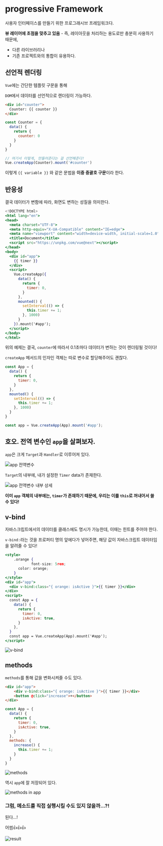 # progressive Framework

사용자 인터페이스를 만들기 위한 프로그래시브 프레임워크다.

**뷰 레이어에 초점을 맞추고 있음** -
즉, 레이아웃을 처리하는 용도로만 충분히 사용하기  때문에, 

- 다른 라이브러리나
- 기존 프로젝트와의 통합이 유용하다.

## 선언적 렌더링

`Vue`에는 간단한 템플릿 구문을 통해 

`DOM`에서 데이터를 선언적으로 렌더링이 가능하다.

```html
<div id="counter">
  Counter: {{ counter }}
</div>
```

```jsx
const Counter = {
  data() {
    return {
      counter: 0
    }
  }
}

// 여기서 이렇게, 만들어준다는 걸 선언해준다!
Vue.createApp(Counter).mount('#counter')
```

이렇게 `{{ variable }}` 와 같은 문법을 **이중 중괄호 구문**이라 한다.

## 반응성

결국 데이터가 변함에 따라, 화면도 변하는 성질을 의미한다.

```jsx
<!DOCTYPE html>
<html lang="en">
<head>
  <meta charset="UTF-8">
  <meta http-equiv="X-UA-Compatible" content="IE=edge">
  <meta name="viewport" content="width=device-width, initial-scale=1.0">
  <title>Document</title>
  <script src="https://unpkg.com/vue@next"></script>
</head>
<body>
  <div id="app">
    {{ timer }}
  </div>
  <script>
    Vue.createApp({
      data() {
        return {
          timer: 0,
        }
      },
      mounted() {
        setInterval(() => {
          this.timer += 1;
        }, 1000)
      }
    }).mount('#app');
  </script>
</body>
</html>
```

위의 예제는 결국, `counter`에 따라서 0.1초마다 데이터가 변하는 것이 렌더링될 것이다!

`createApp` 메서드의 인자인 객체는 따로 변수로 할당해주어도 괜찮다.

```jsx
const App = {
  data() {
    return {
      timer: 0,
    }
  },
  mounted() {
    setInterval(() => {
      this.timer += 1;
    }, 1000)
  }
}

const app = Vue.createApp(App).mount('#app');
```

## 호오. 전역 변수인 `app`을 살펴보자.

`app`은 크게 `Target`과 `Handler`로 이루어져 있다.

![app 전역변수](https://s3.us-west-2.amazonaws.com/secure.notion-static.com/c13e80e7-f96a-4afa-8230-83b04abd698a/Untitled.png?X-Amz-Algorithm=AWS4-HMAC-SHA256&X-Amz-Credential=AKIAT73L2G45O3KS52Y5%2F20210922%2Fus-west-2%2Fs3%2Faws4_request&X-Amz-Date=20210922T075519Z&X-Amz-Expires=86400&X-Amz-Signature=3a1c081f3c11439085534c07245fe04c6422ccae8a175c42b2092886093dd964&X-Amz-SignedHeaders=host&response-content-disposition=filename%20%3D%22Untitled.png%22)

`Target`의 내부에, 내가 설정한 `Timer` data가 존재한다.

![app 전역변수 내부 상세](https://s3.us-west-2.amazonaws.com/secure.notion-static.com/7f83ea8e-16f4-4b62-8068-f8de27b56d30/Untitled.png?X-Amz-Algorithm=AWS4-HMAC-SHA256&X-Amz-Credential=AKIAT73L2G45O3KS52Y5%2F20210922%2Fus-west-2%2Fs3%2Faws4_request&X-Amz-Date=20210922T075540Z&X-Amz-Expires=86400&X-Amz-Signature=3404f7ed46e4c472209d49e5aa9f48aecb578fcea1dca5fa7db5c9be0b83b9d2&X-Amz-SignedHeaders=host&response-content-disposition=filename%20%3D%22Untitled.png%22)

**이미 `app` 객체의 내부에는, `timer`가 존재하기 때문에, 
우리는 이를 `this`로 꺼내어서 쓸 수 있다!**

## v-bind

자바스크립트에서의 데이터를 클래스에도 명시가 가능한데, 이때는 힌트를 주어야 한다.

`v-bind:`라는 것을 프로퍼티 명의 앞에다가 넣어주면, 해당 값이 자바스크립트 데이터임을 알려줄 수 있다!

```jsx
<style>
    .orange {
			font-size: 5rem;
      color: orange;
    }
</style>
<div id="app">
  <div v-bind:class="{ orange: isActive }">{{ timer }}</div>
</div>
<script>
  const App = {
    data() {
      return {
        timer: 0,
        isActive: true,
      }
    },
  }
  const app = Vue.createApp(App).mount('#app');
</script>
```

![v-bind](https://s3.us-west-2.amazonaws.com/secure.notion-static.com/b7a934d9-1f2a-4cc9-a086-5044d37d26f5/Untitled.png?X-Amz-Algorithm=AWS4-HMAC-SHA256&X-Amz-Credential=AKIAT73L2G45O3KS52Y5%2F20210922%2Fus-west-2%2Fs3%2Faws4_request&X-Amz-Date=20210922T075600Z&X-Amz-Expires=86400&X-Amz-Signature=bb399c667037ce3e107de03c8cc6c0c66c439d5e958f4188639a1288221a0127&X-Amz-SignedHeaders=host&response-content-disposition=filename%20%3D%22Untitled.png%22)

## methods

`methods`를 통해 값을 변화시켜줄 수도 있다.

```html
<div id="app">
	<div v-bind:class="{ orange: isActive }">{{ timer }}</div>
	<button @click="increase">+</button>
</div>
```

```jsx
const App = {
  data() {
    return {
      timer: 0,
      isActive: true,
    }
  },
  methods: {
    increase() {
      this.timer += 1;
    }
  }
}
```

![methods](https://s3.us-west-2.amazonaws.com/secure.notion-static.com/0a4deadf-c9e3-4f42-942c-ebfa7548b325/Untitled.png?X-Amz-Algorithm=AWS4-HMAC-SHA256&X-Amz-Credential=AKIAT73L2G45O3KS52Y5%2F20210922%2Fus-west-2%2Fs3%2Faws4_request&X-Amz-Date=20210922T075627Z&X-Amz-Expires=86400&X-Amz-Signature=09b12835346eb76ae6a967ac9042ff3eb4204971c8986ddff768162c12614bb3&X-Amz-SignedHeaders=host&response-content-disposition=filename%20%3D%22Untitled.png%22)

역시 `app`에 잘 저장되어 있다.

![methods in app](https://s3.us-west-2.amazonaws.com/secure.notion-static.com/68160918-35d0-4157-b42d-b591c333f5c5/Untitled.png?X-Amz-Algorithm=AWS4-HMAC-SHA256&X-Amz-Credential=AKIAT73L2G45O3KS52Y5%2F20210922%2Fus-west-2%2Fs3%2Faws4_request&X-Amz-Date=20210922T075655Z&X-Amz-Expires=86400&X-Amz-Signature=21b081997cc94a86999eb70d35d173e6b0ba26bb905d2f4b19aa87c56d1117a8&X-Amz-SignedHeaders=host&response-content-disposition=filename%20%3D%22Untitled.png%22)

### 그럼, 메소드를 직접 실행시킬 수도 있지 않을까...?!

된다...!

어썸👍👍👍

![result](https://s3.us-west-2.amazonaws.com/secure.notion-static.com/ac9c9365-3aa6-4a5b-b00d-c4d7b43d42ae/Untitled.png?X-Amz-Algorithm=AWS4-HMAC-SHA256&X-Amz-Credential=AKIAT73L2G45O3KS52Y5%2F20210922%2Fus-west-2%2Fs3%2Faws4_request&X-Amz-Date=20210922T075718Z&X-Amz-Expires=86400&X-Amz-Signature=075f42a4b9c2c9a38024e2777731c08a9eea8c664df1e956b24707679c964937&X-Amz-SignedHeaders=host&response-content-disposition=filename%20%3D%22Untitled.png%22)